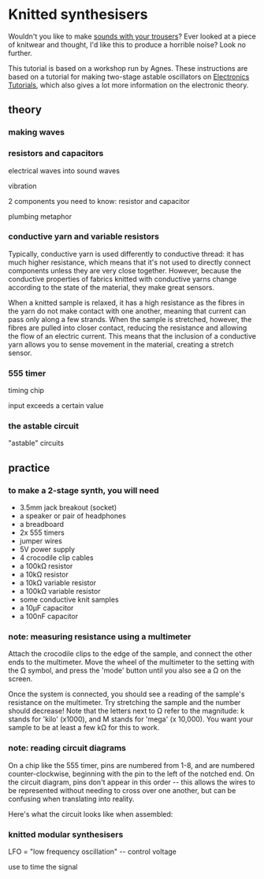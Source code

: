 # Knitted synthesisers

Wouldn't you like to make [sounds with your trousers](https://www.kickstarter.com/projects/1400947701/drumpants-an-entire-band-in-your-pocket/posts/774182/comments)? Ever looked at a piece of knitwear and thought, I'd like this to produce a horrible noise? Look no further.

This tutorial is based on a workshop run by Agnes. These instructions are based on a tutorial for making two-stage astable oscillators on [Electronics Tutorials](https://www.electronics-tutorials.ws/waveforms/555_oscillator.html), which also gives a lot more information on the electronic theory.

## theory

### making waves


### resistors and capacitors

electrical waves into sound waves

vibration

2 components you need to know: resistor and capacitor

plumbing metaphor

### conductive yarn and variable resistors

Typically, conductive yarn is used differently to conductive thread: it has much higher resistance, which means that it's not used to directly connect components unless they are very close together. However, because the conductive properties of fabrics knitted with conductive yarns change according to the state of the material, they make great sensors.

When a knitted sample is relaxed, it has a high resistance as the fibres in the yarn do not make contact with one another, meaning that current can pass only along a few strands. When the sample is stretched, however, the fibres are pulled into closer contact, reducing the resistance and allowing the flow of an electric current. This means that the inclusion of a conductive yarn allows you to sense movement in the material, creating a stretch sensor.

### 555 timer

timing chip

input exceeds a certain value 

### the astable circuit

"astable" circuits 

## practice

### to make a 2-stage synth, you will need
* 3.5mm jack breakout (socket)
* a speaker or pair of headphones
* a breadboard
* 2x 555 timers
* jumper wires
* 5V power supply
* 4 crocodile clip cables
* a 100kΩ resistor
* a 10kΩ resistor
* a 10kΩ variable resistor
* a 100kΩ variable resistor
* some conductive knit samples
* a 10μF capacitor
* a 100nF capacitor

### note: measuring resistance using a multimeter 

Attach the crocodile clips to the edge of the sample, and connect the other ends to the multimeter. Move the wheel of the multimeter to the setting with the Ω symbol, and press the 'mode' button until you also see a Ω on the screen.

Once the system is connected, you should see a reading of the sample's resistance on the multimeter. Try stretching the sample and the number should decrease! Note that the letters next to Ω refer to the magnitude: k stands for 'kilo' (x1000), and M stands for 'mega' (x 10,000). You want your sample to be at least a few kΩ for this to work.

### note: reading circuit diagrams

On a chip like the 555 timer, pins are numbered from 1-8, and are numbered counter-clockwise, beginning with the pin to the left of the notched end. On the circuit diagram, pins don't appear in this order -- this allows the wires to be represented without needing to cross over one another, but can be confusing when translating into reality.


Here's what the circuit looks like when assembled:

### knitted modular synthesisers

LFO = "low frequency oscillation" -- control voltage

use to time the signal


